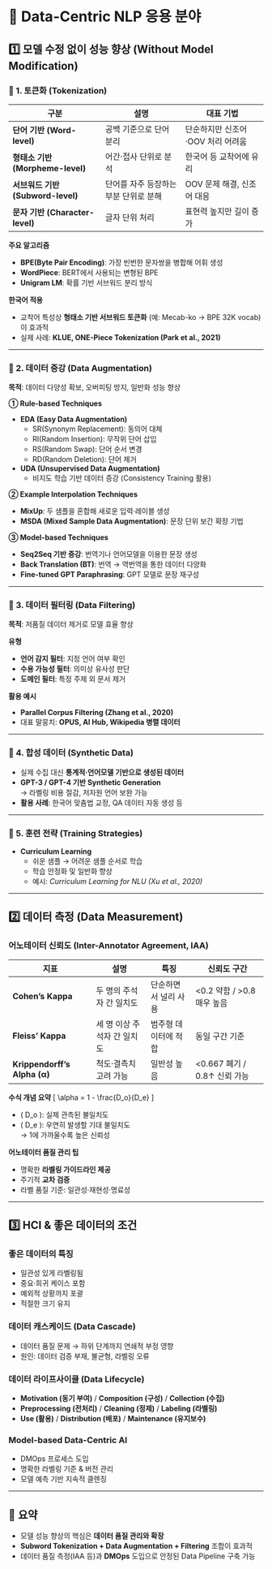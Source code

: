 # 🧱 Data-Centric NLP 응용 분야

## 1️⃣ 모델 수정 없이 성능 향상 (Without Model Modification)

### 🔹 1. 토큰화 (Tokenization)

| 구분 | 설명 | 대표 기법 |
|------|------|------------|
| **단어 기반 (Word-level)** | 공백 기준으로 단어 분리 | 단순하지만 신조어·OOV 처리 어려움 |
| **형태소 기반 (Morpheme-level)** | 어간·접사 단위로 분석 | 한국어 등 교착어에 유리 |
| **서브워드 기반 (Subword-level)** | 단어를 자주 등장하는 부분 단위로 분해 | OOV 문제 해결, 신조어 대응 |
| **문자 기반 (Character-level)** | 글자 단위 처리 | 표현력 높지만 길이 증가 |

**주요 알고리즘**
- **BPE(Byte Pair Encoding)**: 가장 빈번한 문자쌍을 병합해 어휘 생성  
- **WordPiece**: BERT에서 사용되는 변형된 BPE  
- **Unigram LM**: 확률 기반 서브워드 분리 방식  

**한국어 적용**
- 교착어 특성상 **형태소 기반 서브워드 토큰화** (예: Mecab-ko → BPE 32K vocab)이 효과적  
- 실제 사례: **KLUE, ONE-Piece Tokenization (Park et al., 2021)**

---

### 🔹 2. 데이터 증강 (Data Augmentation)

**목적**: 데이터 다양성 확보, 오버피팅 방지, 일반화 성능 향상  

**① Rule-based Techniques**
- **EDA (Easy Data Augmentation)**  
  - SR(Synonym Replacement): 동의어 대체  
  - RI(Random Insertion): 무작위 단어 삽입  
  - RS(Random Swap): 단어 순서 변경  
  - RD(Random Deletion): 단어 제거  
- **UDA (Unsupervised Data Augmentation)**  
  - 비지도 학습 기반 데이터 증강 (Consistency Training 활용)

**② Example Interpolation Techniques**
- **MixUp**: 두 샘플을 혼합해 새로운 입력·레이블 생성  
- **MSDA (Mixed Sample Data Augmentation)**: 문장 단위 보간 확장 기법  

**③ Model-based Techniques**
- **Seq2Seq 기반 증강**: 번역기나 언어모델을 이용한 문장 생성  
- **Back Translation (BT)**: 번역 → 역번역을 통한 데이터 다양화  
- **Fine-tuned GPT Paraphrasing**: GPT 모델로 문장 재구성  

---

### 🔹 3. 데이터 필터링 (Data Filtering)

**목적**: 저품질 데이터 제거로 모델 효율 향상  

**유형**
- **언어 감지 필터**: 지정 언어 여부 확인  
- **수용 가능성 필터**: 의미상 유사성 판단  
- **도메인 필터**: 특정 주제 외 문서 제거  

**활용 예시**
- **Parallel Corpus Filtering (Zhang et al., 2020)**  
- 대표 말뭉치: **OPUS, AI Hub, Wikipedia 병렬 데이터**

---

### 🔹 4. 합성 데이터 (Synthetic Data)

- 실제 수집 대신 **통계적·언어모델 기반으로 생성된 데이터**
- **GPT-3 / GPT-4 기반 Synthetic Generation**  
  → 라벨링 비용 절감, 저자원 언어 보완 가능  
- **활용 사례**: 한국어 맞춤법 교정, QA 데이터 자동 생성 등

---

### 🔹 5. 훈련 전략 (Training Strategies)

- **Curriculum Learning**  
  - 쉬운 샘플 → 어려운 샘플 순서로 학습  
  - 학습 안정화 및 일반화 향상  
  - 예시: *Curriculum Learning for NLU (Xu et al., 2020)*

---

## 2️⃣ 데이터 측정 (Data Measurement)

### **어노테이터 신뢰도 (Inter-Annotator Agreement, IAA)**

| 지표 | 설명 | 특징 | 신뢰도 구간 |
|------|------|------|--------------|
| **Cohen’s Kappa** | 두 명의 주석자 간 일치도 | 단순하면서 널리 사용 | <0.2 약함 / >0.8 매우 높음 |
| **Fleiss’ Kappa** | 세 명 이상 주석자 간 일치도 | 범주형 데이터에 적합 | 동일 구간 기준 |
| **Krippendorff’s Alpha (α)** | 척도·결측치 고려 가능 | 일반성 높음 | <0.667 폐기 / 0.8↑ 신뢰 가능 |

**수식 개념 요약**
\[
\alpha = 1 - \frac{D_o}{D_e}
\]
- \( D_o \): 실제 관측된 불일치도  
- \( D_e \): 우연히 발생할 기대 불일치도  
→ 1에 가까울수록 높은 신뢰성

**어노테이터 품질 관리 팁**
- 명확한 **라벨링 가이드라인 제공**
- 주기적 **교차 검증**
- 라벨 품질 기준: 일관성·재현성·명료성

---

## 3️⃣ HCI & 좋은 데이터의 조건

### **좋은 데이터의 특징**
- 일관성 있게 라벨링됨  
- 중요·희귀 케이스 포함  
- 예외적 상황까지 포괄  
- 적절한 크기 유지  

### **데이터 캐스케이드 (Data Cascade)**
- 데이터 품질 문제 → 하위 단계까지 연쇄적 부정 영향  
- 원인: 데이터 검증 부재, 불균형, 라벨링 오류  

### **데이터 라이프사이클 (Data Lifecycle)**

- **Motivation (동기 부여)** / **Composition (구성)** / **Collection (수집)**  
- **Preprocessing (전처리)** / **Cleaning (정제)** / **Labeling (라벨링)**  
- **Use (활용)** / **Distribution (배포)** / **Maintenance (유지보수)**  

### **Model-based Data-Centric AI**
- DMOps 프로세스 도입  
- 명확한 라벨링 기준 & 버전 관리  
- 모델 예측 기반 지속적 클렌징  

---

## 📘 요약
- 모델 성능 향상의 핵심은 **데이터 품질 관리와 확장**  
- **Subword Tokenization + Data Augmentation + Filtering** 조합이 효과적  
- 데이터 품질 측정(IAA 등)과 **DMOps** 도입으로 안정된 Data Pipeline 구축 가능  
